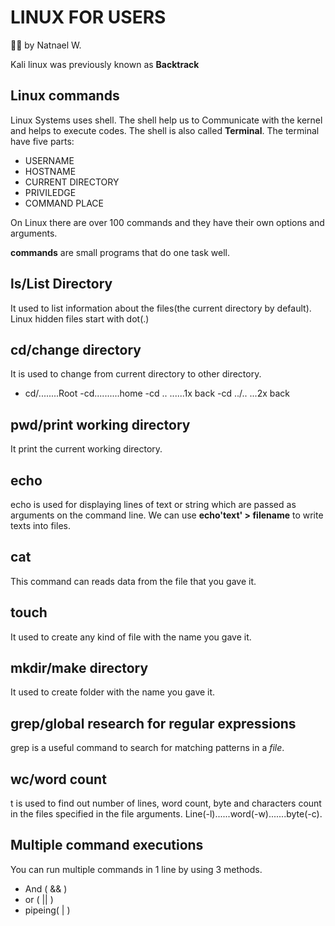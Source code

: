 # LINUX FOR USERS
 ✍🏻 by Natnael W.
 
Kali linux was previously known as **Backtrack**

## Linux commands

Linux Systems uses shell. The shell help us to
Communicate with the kernel and helps to execute
codes. The shell is also called **Terminal**. The terminal have five parts: 
 - USERNAME
 - HOSTNAME
 - CURRENT DIRECTORY
 - PRIVILEDGE
 - COMMAND PLACE

On Linux there are over 100 commands and they have their own options and arguments.

**commands** are small programs that do one task well.
 
 ## ls/List Directory

 It used to list information about the files(the current directory by default).
Linux hidden files start with dot(.)

## cd/change directory

It is used to change from current directory to other directory.

- cd/........Root
-cd..........home
-cd .. ......1x back
-cd ../.. ...2x back

## pwd/print working directory

It print the current working directory.

## echo

echo is used for displaying lines of text or string which are passed as arguments on the command line.
We can use **echo'text' > filename** to write texts into files.

## cat

This command can reads data from the file that you gave it.

## touch 

It used to create any kind of file with the name you gave it.

## mkdir/make directory

It used to create folder with the name you gave it.

## grep/global research for regular expressions

grep is a useful command to search for matching patterns in a *file*.

## wc/word count

t is used to find out number of lines,
word count, byte and characters count in
the files specified in the file arguments.
Line(-l)......word(-w).......byte(-c).

## Multiple command executions

You can run multiple commands in 1 line by using 3 methods.
- And ( && )
- or ( || )
- pipeing( | )
